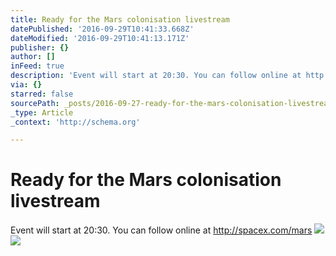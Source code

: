 ```yaml
---
title: Ready for the Mars colonisation livestream
datePublished: '2016-09-29T10:41:33.668Z'
dateModified: '2016-09-29T10:41:13.171Z'
publisher: {}
author: []
inFeed: true
description: 'Event will start at 20:30. You can follow online at http://spacex.com/mars'
via: {}
starred: false
sourcePath: _posts/2016-09-27-ready-for-the-mars-colonisation-livestream.md
_type: Article
_context: 'http://schema.org'

---
```

# Ready for the Mars colonisation livestream

Event will start at 20:30\. You can follow online at http://spacex.com/mars
![](https://the-grid-user-content.s3-us-west-2.amazonaws.com/5fa25d43-d046-4785-8bb5-260b328a52ca.jpg)
![](https://the-grid-user-content.s3-us-west-2.amazonaws.com/6c71a391-9413-4f06-8929-97337ac559b9.jpg)